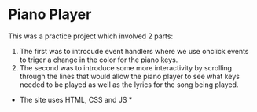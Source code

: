 # Piano Player

This was a practice project which involved 2 parts:

1. The first was to introcude event handlers where we use onclick events to triger a change in the color for the piano keys. 
2. The second was to introduce some more interactivity by scrolling through the lines that would allow the piano player to see what keys needed to be played as well as the lyrics for the song being played. 

* The site uses HTML, CSS and JS *